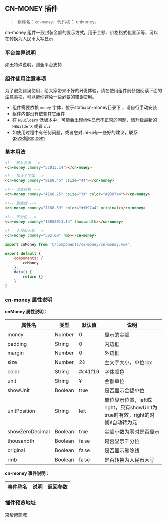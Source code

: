 
## CN-MONEY 插件
> 组件名：``cn-money``，代码块： cnMoney。

cn-money 组件一般封装金额的显示方式，用于金额、价格格式化显示等，可以在转换为人民币大写显示

### 平台差异说明

如无特殊说明，则全平台支持

### 组件使用注意事项

为了避免错误使用，给大家带来不好的开发体验，请在使用组件前仔细阅读下面的注意事项，可以帮你避免一些必要的错误使用。

- 组件需要依赖 `money` 字体，位于static/cn-money目录下 ，请自行手动安装
- 组件内部没有依赖其它组件
- 在 `HBuilderX` 低版本中，可能会出现组件显示不正常的问题，请升级最新的 `HBuilderX` 或者 `cli`
- 如使用过程中有任何问题，或者您对uni-ui有一些好的建议，联系 gxyxd@qq.com

### 基本用法 

```html
<!-- 默认显示 -->
<cn-money :money="52013.14"></cn-money>

<!-- 加大主字体 -->
<cn-money :money="9168.45" :size="48"></cn-money>

<!-- 改变颜色 -->
<cn-money :money="4168.25" :size="38" color="#9397a4"></cn-money>

<!-- 删除线 -->
<cn-money :money="7168.39" color="#9397a4" original></cn-money>

<!-- 千分位 -->
<cn-money :money="16852013.14" thousandth></cn-money>
			 
<!-- 人民币大写 -->
<cn-money :money="502.00" rmb></cn-money>

```

```javascript
import cnMoney from '@/components/cn-money/cn-money.vue';

export default {
	components: {
		cnMoney
	},
	data() {
		return {}
	}
}

```

### cn-money 属性说明

**cnMoney 属性说明：**

属性名			|类型		|默认值		|	说明																					
---				|----		|---		|	---	
money			|Number		|0			|	显示的金额
padding			|String		|0			|	内边框
margin  		|Number		|0			|	外边框
size			|Number		|28			|	主文字大小，单位rpx
color  			|String 	|#e41f19 	|	字体颜色
unit			|String		|¥			|	金额单位	
showUnit		|Boolean	|true		|	是否显示金额单位
unitPosition	|String		|left		|	单位显示位置，left或right，只有showUnit为true时有效，right的时候¥自动转为元
showZeroDecimal	|Boolean	|true		|	金额小数为零时是否显示
thousandth		|Boolean	|false		|	是否显示千分位
original		|Boolean	|false		|	是否显示删除线	
rmb	 			|Boolean	|false		|	是否转换为人民币大写

**cn-money 事件说明：**

事件称名			|	说明						|	返回参数			
---				|	---						|	---	


### 插件预览地址

[京帮帮商城](https://fyb.cdwzit.com/jd/index.html)